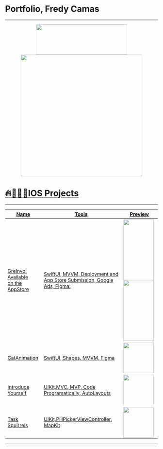 # Portfolio, Fredy Camas
---
<div align="center">		
 <a href="https://github.com/fcamas/Android/blob/main/README.md" width="400""> 
 <img src="https://github.com/fcamas/Projects/assets/76220782/9d2f600e-f6e1-4ab6-8c9f-62da61bf66eb" width="300" height = "100""> 
 <img src="https://github.com/fcamas/Android/blob/main/README.md" width="400" "> 
</div>

# 🔥👨🏻‍💻IOS Projects 
---

|Name | Tools |  Preview | 
|---|---|---|
|[GreInvo: <br>Available <br>on the AppStore ](https://apps.apple.com/ng/app/greinvo/id6448755643) | SwiftUI, MVVM, Deployment and App Store Submission, Google Ads, Figma:| <img src="https://github.com/fcamas/Projects/assets/76220782/d260daf6-409b-416a-8e1e-b94eed3c5567" width="100" height="200"> <img src="https://github.com/fcamas/Projects/assets/76220782/8b97780e-901b-4daf-8938-5a558059b86b" width="100" height="200"> |
| CatAnimation | SwiftUI, Shapes, MVVM, Figma| <img src="https://github.com/fcamas/Projects/assets/76220782/ee32efbb-bbd2-4407-b607-556f53bb17a9" width="100">|
|[Introduce Yourself](https://github.com/fcamas/Introduce-Yourself)| UIKit,MVC, MVP, Code Programatically, AutoLayouts| <img src="https://github.com/fcamas/Introduce-Yourself/assets/76220782/cea7f112-a310-4492-9c8b-a0d35329e434" width="100">|
|[Task Squirrels](https://github.com/fcamas/lab-task-squirrel)| UIKit,PHPickerViewController, MapKit| <img src="https://github.com/fcamas/lab-task-squirrel/assets/76220782/bfa425c1-8d70-4958-9b7e-82df685d1856" width="100">|
---


